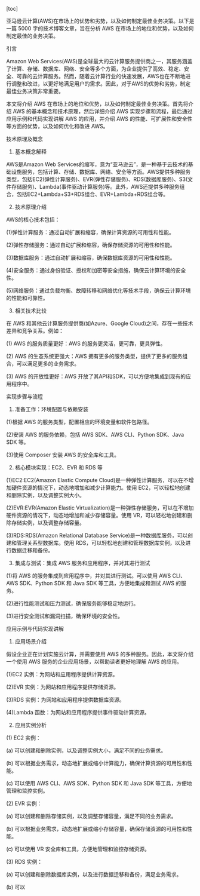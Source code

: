 
[toc]                    
                
                
亚马逊云计算(AWS)在市场上的优势和劣势，以及如何制定最佳业务决策。以下是一篇 5000 字的技术博客文章，旨在分析 AWS 在市场上的地位和优势，以及如何制定最佳的业务决策。

引言

Amazon Web Services(AWS)是全球最大的云计算服务提供商之一，其服务涵盖了计算、存储、数据库、网络、安全等多个方面，为企业提供了高效、稳定、安全、可靠的云计算服务。然而，随着云计算行业的快速发展，AWS也在不断地进行调整和改进，以更好地满足用户的需求。因此，对于AWS的优势和劣势，制定最佳业务决策非常重要。

本文将介绍 AWS 在市场上的地位和优势，以及如何制定最佳业务决策。首先将介绍 AWS 的基本概念和技术原理，然后详细介绍 AWS 实现步骤和流程，最后通过应用示例和代码实现讲解 AWS 的应用，并介绍 AWS 的性能、可扩展性和安全性等方面的优势，以及如何优化和改进 AWS。

技术原理及概念

1. 基本概念解释

AWS是Amazon Web Services的缩写，意为“亚马逊云”，是一种基于云技术的基础设施服务，包括计算、存储、数据库、网络、安全等方面。AWS提供多种服务类型，包括EC2(弹性计算服务)、EVR(弹性存储服务)、RDS(数据库服务)、S3(文件存储服务)、Lambda(事件驱动计算服务)等。此外，AWS还提供多种服务组合，包括EC2+Lambda+S3+RDS组合、EVR+Lambda+RDS组合等。

2. 技术原理介绍

AWS的核心技术包括：

(1)弹性计算服务：通过自动扩展和缩容，确保计算资源的可用性和性能。

(2)弹性存储服务：通过自动扩展和缩容，确保存储资源的可用性和性能。

(3)数据库服务：通过自动扩展和缩容，确保数据库资源的可用性和性能。

(4)安全服务：通过身份验证、授权和加密等安全措施，确保云计算环境的安全性。

(5)网络服务：通过负载均衡、故障转移和网络优化等技术手段，确保云计算环境的性能和可靠性。

3. 相关技术比较

在 AWS 和其他云计算服务提供商(如Azure、Google Cloud)之间，存在一些技术差异和竞争关系。例如：

(1) AWS 的服务质量更好：AWS 的服务更灵活，更可靠，更具弹性。

(2) AWS 的生态系统更强大：AWS 拥有更多的服务类型，提供了更多的服务组合，可以满足更多的业务需求。

(3) AWS 的开放性更好：AWS 开放了其API和SDK，可以方便地集成到现有的应用程序中。

实现步骤与流程

1. 准备工作：环境配置与依赖安装

(1)根据 AWS 的服务类型，配置相应的环境变量和软件包路径。

(2)安装 AWS 的服务依赖，包括 AWS SDK、AWS CLI、Python SDK、Java SDK 等。

(3)使用 Composer 安装 AWS 的安全库和工具。

2. 核心模块实现：EC2、EVR 和 RDS 等

(1)EC2:EC2(Amazon Elastic Compute Cloud)是一种弹性计算服务，可以在不增加硬件资源的情况下，动态地增加和减少计算能力。使用 EC2，可以轻松地创建和删除实例，以及调整实例大小。

(2)EVR:EVR(Amazon Elastic Virtualization)是一种弹性存储服务，可以在不增加硬件资源的情况下，动态地增加和减少存储容量。使用 VR，可以轻松地创建和删除存储实例，以及调整存储容量。

(3)RDS:RDS(Amazon Relational Database Service)是一种数据库服务，可以创建和管理关系型数据库。使用 RDS，可以轻松地创建和管理数据库实例，以及进行数据迁移和备份。

3. 集成与测试：集成 AWS 服务和应用程序，并对其进行测试

(1)将 AWS 的服务集成到应用程序中，并对其进行测试。可以使用 AWS CLI、AWS SDK、Python SDK 和 Java SDK 等工具，方便地集成和测试 AWS 的服务。

(2)进行性能测试和压力测试，确保服务能够稳定地运行。

(3)进行安全测试和漏洞扫描，确保环境的安全性。

应用示例与代码实现讲解

1. 应用场景介绍

假设企业正在计划实施云计算，并需要使用 AWS 的多种服务。因此，本文将介绍一个使用 AWS 服务的企业应用场景，以帮助读者更好地理解 AWS 的应用。

(1)EC2 实例：为网站和应用程序提供计算资源。

(2)EVR 实例：为网站和应用程序提供存储资源。

(3)RDS 实例：为网站和应用程序提供数据库资源。

(4)Lambda 函数：为网站和应用程序提供事件驱动计算资源。

2. 应用实例分析

(1) EC2 实例：

(a) 可以创建和删除实例，以及调整实例大小，满足不同的业务需求。

(b) 可以根据业务需求，动态地扩展或缩小计算能力，确保计算资源的可用性和性能。

(c) 可以使用 AWS CLI、AWS SDK、Python SDK 和 Java SDK 等工具，方便地管理和监控实例。

(2) EVR 实例：

(a) 可以创建和删除存储实例，以及调整存储容量，满足不同的业务需求。

(b) 可以根据业务需求，动态地扩展或缩小存储容量，确保存储资源的可用性和性能。

(c) 可以使用 VR 安全库和工具，方便地管理和监控存储资源。

(3) RDS 实例：

(a) 可以创建和删除数据库实例，以及进行数据迁移和备份，满足业务需求。

(b) 可以

